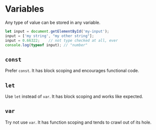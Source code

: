 # Variables

Any type of value can be stored in any variable.

```js
let input = document.getElementById('my-input');
input = ['my string', "my other string"];
input = 0.66322;    // not type checked at all, ever
console.log(typeof input); // "number"
```

## `const`

Prefer `const`. It has block scoping and encourages functional code.

## `let`

Use `let` instead of `var`. It has block scoping and works like expected.

## `var`

Try not use `var`. It has function scoping and tends to crawl out of its hole.
